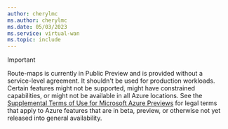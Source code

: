 ```yaml
---
author: cherylmc
ms.author: cherylmc
ms.date: 05/03/2023
ms.service: virtual-wan
ms.topic: include
---
```


> [!Important]
> Route-maps is currently in Public Preview and is provided without a service-level agreement. It shouldn't be used for production workloads. Certain features might not be supported, might have constrained capabilities, or might not be available in all Azure locations. See the [Supplemental Terms of Use for Microsoft Azure Previews](https://azure.microsoft.com/support/legal/preview-supplemental-terms/) for legal terms that apply to Azure features that are in beta, preview, or otherwise not yet released into general availability.
>